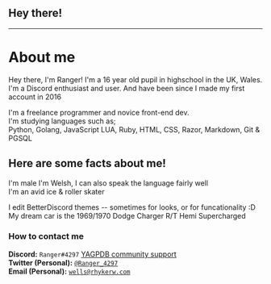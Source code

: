 ## Hey there!

 ---

# About me

Hey there, I'm Ranger!
I'm a 16 year old pupil in highschool in the UK, Wales.  
I'm a Discord enthusiast and user. And have been since I made my first account in 2016   

I'm a freelance programmer and novice front-end dev.<br>
I'm studying languages such as; <br>
Python, Golang, JavaScript LUA, Ruby, HTML, CSS, Razor, Markdown, Git & PGSQL

## Here are some facts about me! 

I'm male
I'm Welsh, I can also speak the language fairly well  
I'm an avid ice & roller skater  

I edit BetterDiscord themes -- sometimes for looks, or for funcationality :D  
My dream car is the 1969/1970 Dodge Charger R/T Hemi Supercharged

### How to contact me

**Discord:** `Ranger#4297` [YAGPDB community support](https://discord.com/invite/4udtcA5)  
**Twitter (Personal):** [`@Ranger_4297`](https://twitter.com/Ranger_4297)  
**Email (Personal):** [`wells@rhykerw.com`](mailto:wells@rhykerw.com)
